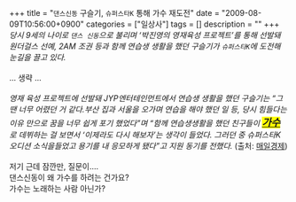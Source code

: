 +++
title = "`댄스신동` 구슬기, `슈퍼스타K` 통해 가수 재도전"
date = "2009-08-09T10:56:00+0900"
categories = ["일상사"]
tags = []
description = ""
+++
<span class="copyright_entry" style="display:block;" title="`댄스신동` 구슬기, `슈퍼스타K` 통해 가수 재도전@@**@@http://shed.egloos.com/1936742"></span>
<span style="font-style: italic;">당시 9세의 나이로 `댄스 신동`으로 불리며 ‘박진영의 영재육성 프로젝트’를 통해 선발돼 원더걸스 선예, 2AM 조권 등과 함께 연습생 생활을 했던 구슬기가 `슈퍼스타K`에 도전해 눈길을 끌고 있다. </span>
<br>
<br>... 생략 ...
<br>
<br>
<span style="font-style: italic;">영재 육성 프로젝트에 선발돼 JYP엔터테인먼트에서 연습생 생활을 했던 구슬기는 “그땐 너무 어렸던 거 같다.부산 집과 서울을 오가며 연습을 해야 했던 일 등, 당시 힘들다는 이유 만으로 꿈을 너무 쉽게 포기 했었다”며 “함께 연습생생활을 했던 친구들이 </span>
<font style="background-color: rgb(255, 255, 0); font-style: italic;" size="4"><b style="text-decoration: underline;">가수</b></font>
<span style="font-style: italic;">로 데뷔하는 걸 보면서 ‘이제라도 다시 해보자’는 생각이 들었다. 그러던 중 슈퍼스타K 오디션 소식을들었고 용기를 내 응모하게 됐다”고 지원 동기를 전했다.</span> (출처:
<a href="http://news.mk.co.kr/newsRead.php?sc=50500004&amp;cm=%EB%B0%A9%EC%86%A1%C2%B7%EC%97%B0%EC%98%88&amp;year=2009&amp;no=385305&amp;selFlag=&amp;relatedcode=&amp;wonNo=&amp;sID=505">매일경제</a>)
<br>
<br>저기 근데 잠깐만, 질문이.... 
<br>댄스신동이 왜 가수를 하려는 건가요?
<br>가수는 노래하는 사람 아닌가?
<br> 
<!--
       <rdf:RDF xmlns:rdf="http://www.w3.org/1999/02/22-rdf-syntax-ns#"
		    xmlns:dc="http://purl.org/dc/elements/1.1/"
		    xmlns:trackback="http://madskills.com/public/xml/rss/module/trackback/">
       <rdf:Description
	        rdf:about="http://shed.egloos.com/1936742"
	        dc:identifier="http://shed.egloos.com/1936742"
	        dc:title="`댄스신동` 구슬기, `슈퍼스타K` 통해 가수 재도전"
	        trackback:ping="http://shed.egloos.com/tb/1936742"/>
       </rdf:RDF>
       -->

<ul></ul>